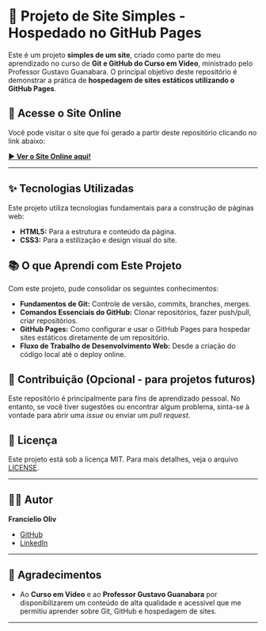 # 🚀 Projeto de Site Simples - Hospedado no GitHub Pages

Este é um projeto **simples de um site**, criado como parte do meu aprendizado no curso de **Git e GitHub do Curso em Vídeo**, ministrado pelo Professor Gustavo Guanabara. O principal objetivo deste repositório é demonstrar a prática de **hospedagem de sites estáticos utilizando o GitHub Pages**.

## 🔗 Acesse o Site Online

Você pode visitar o site que foi gerado a partir deste repositório clicando no link abaixo:

[**▶️ Ver o Site Online aqui!**](https://francieleoliv.github.io/aprendendo-git-github-site/) 

---

## ✨ Tecnologias Utilizadas

Este projeto utiliza tecnologias fundamentais para a construção de páginas web:

* **HTML5:** Para a estrutura e conteúdo da página.
* **CSS3:** Para a estilização e design visual do site.

## 📚 O que Aprendi com Este Projeto

Com este projeto, pude consolidar os seguintes conhecimentos:

* **Fundamentos de Git:** Controle de versão, commits, branches, merges.
* **Comandos Essenciais do GitHub:** Clonar repositórios, fazer push/pull, criar repositórios.
* **GitHub Pages:** Como configurar e usar o GitHub Pages para hospedar sites estáticos diretamente de um repositório.
* **Fluxo de Trabalho de Desenvolvimento Web:** Desde a criação do código local até o deploy online.

## 🤝 Contribuição (Opcional - para projetos futuros)

Este repositório é principalmente para fins de aprendizado pessoal. No entanto, se você tiver sugestões ou encontrar algum problema, sinta-se à vontade para abrir uma *issue* ou enviar um *pull request*.

## 📄 Licença

Este projeto está sob a licença MIT. Para mais detalhes, veja o arquivo [LICENSE](LICENSE).

---

## 👨‍💻 Autor

**Francielio Oliv**

* [GitHub](https://github.com/FrancieleOliv) 
* [LinkedIn](https://www.linkedin.com/in/francieledeoliveiramoraes1103/)

---

## 🙏 Agradecimentos

* Ao **Curso em Vídeo** e ao **Professor Gustavo Guanabara** por disponibilizarem um conteúdo de alta qualidade e acessível que me permitiu aprender sobre Git, GitHub e hospedagem de sites.

---
